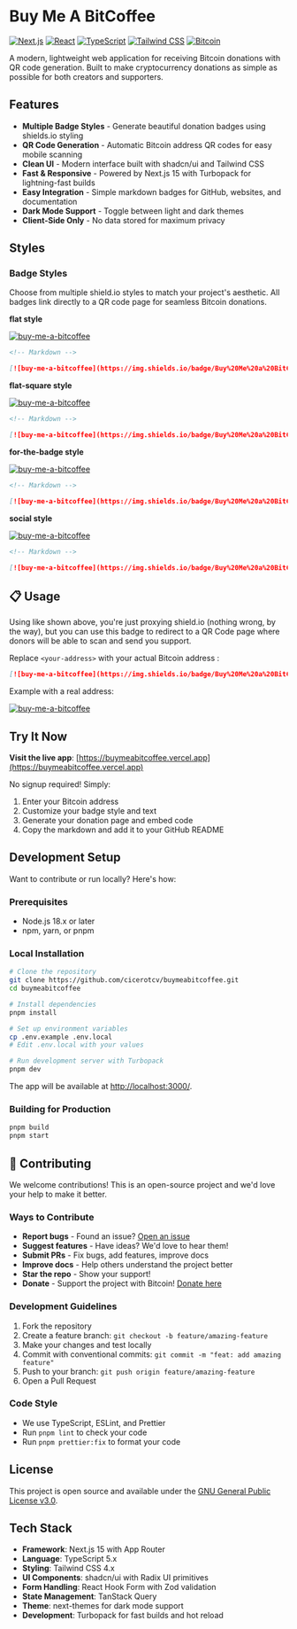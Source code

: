 # Buy Me A BitCoffee

[![Next.js](https://img.shields.io/badge/Next.js-15.4.6-black?style=flat-square&logo=next.js&logoColor=white)](https://nextjs.org/)
[![React](https://img.shields.io/badge/React-19.1.0-61DAFB?style=flat-square&logo=react&logoColor=white)](https://reactjs.org/)
[![TypeScript](https://img.shields.io/badge/TypeScript-5.x-3178C6?style=flat-square&logo=typescript&logoColor=white)](https://www.typescriptlang.org/)
[![Tailwind CSS](https://img.shields.io/badge/Tailwind_CSS-4.x-38B2AC?style=flat-square&logo=tailwind-css&logoColor=white)](https://tailwindcss.com/)
[![Bitcoin](https://img.shields.io/badge/Bitcoin-Support-f7931a?style=flat-square&logo=bitcoin&logoColor=white)](https://buymeabitcoffee.vercel.app/btc/bc1qw4q8nn7pknen33han7znsv6zhrrfta53sr86fw?identifier=Buy+Me+a+BitCoffee)

A modern, lightweight web application for receiving Bitcoin donations with QR code generation. Built to make cryptocurrency donations as simple as possible for both creators and supporters.

## Features

- **Multiple Badge Styles** - Generate beautiful donation badges using shields.io styling
- **QR Code Generation** - Automatic Bitcoin address QR codes for easy mobile scanning
- **Clean UI** - Modern interface built with shadcn/ui and Tailwind CSS
- **Fast & Responsive** - Powered by Next.js 15 with Turbopack for lightning-fast builds
- **Easy Integration** - Simple markdown badges for GitHub, websites, and documentation
- **Dark Mode Support** - Toggle between light and dark themes
- **Client-Side Only** - No data stored for maximum privacy

## Styles

### Badge Styles

Choose from multiple shield.io styles to match your project's aesthetic. All badges link directly to a QR code page for seamless Bitcoin donations.

**flat style**

[![buy-me-a-bitcoffee](https://img.shields.io/badge/Buy%20Me%20a%20BitCoffee-f7931a?logo=bitcoin&style=flat&logoColor=white&color=f7931a&label=Donate)](https://buymeabitcoffee.vercel.app/btc/your-on-chain-btc-address)

```md
<!-- Markdown -->

[![buy-me-a-bitcoffee](https://img.shields.io/badge/Buy%20Me%20a%20BitCoffee-f7931a?logo=bitcoin&style=flat&logoColor=white&color=f7931a&label=Donate)](https://buymeabitcoffee.vercel.app/btc/your-on-chain-btc-address)
```

**flat-square style**

[![buy-me-a-bitcoffee](https://img.shields.io/badge/Buy%20Me%20a%20BitCoffee-f7931a?logo=bitcoin&style=flat-square&logoColor=white&color=f7931a&label=Donate)](https://buymeabitcoffee.vercel.app/btc/your-on-chain-btc-address)

```md
<!-- Markdown -->

[![buy-me-a-bitcoffee](https://img.shields.io/badge/Buy%20Me%20a%20BitCoffee-f7931a?logo=bitcoin&style=flat-square&logoColor=white&color=f7931a&label=Donate)](https://buymeabitcoffee.vercel.app/btc/your-on-chain-btc-address)
```

**for-the-badge style**

[![buy-me-a-bitcoffee](https://img.shields.io/badge/Buy%20Me%20a%20BitCoffee-f7931a?logo=bitcoin&style=for-the-badge&logoColor=white&color=f7931a&label=Donate)](https://buymeabitcoffee.vercel.app/btc/your-on-chain-btc-address)

```md
<!-- Markdown -->

[![buy-me-a-bitcoffee](https://img.shields.io/badge/Buy%20Me%20a%20BitCoffee-f7931a?logo=bitcoin&style=for-the-badge&logoColor=white&color=f7931a&label=Donate)](https://buymeabitcoffee.vercel.app/btc/your-on-chain-btc-address)
```

**social style**

[![buy-me-a-bitcoffee](https://img.shields.io/badge/Buy%20Me%20a%20BitCoffee-f7931a?logo=bitcoin&style=social&logoColor=white&color=f7931a&label=Donate)](https://buymeabitcoffee.vercel.app/btc/your-on-chain-btc-address)

```md
<!-- Markdown -->

[![buy-me-a-bitcoffee](https://img.shields.io/badge/Buy%20Me%20a%20BitCoffee-f7931a?logo=bitcoin&style=social&logoColor=white&color=f7931a&label=Donate)](https://buymeabitcoffee.vercel.app/btc/your-on-chain-btc-address)
```

## 📋 Usage

Using like shown above, you're just proxying shield.io (nothing wrong, by the way), but you can use this badge to redirect to a QR Code page where donors will be able to scan and send you support.

Replace `<your-address>` with your actual Bitcoin address :

```md
[![buy-me-a-bitcoffee](https://img.shields.io/badge/Buy%20Me%20a%20BitCoffee-f7931a?logo=bitcoin&style=flat-square&logoColor=white&color=f7931a&label=Donate)](https://buymeabitcoffee.vercel.app/btc/<your-address>)
```

Example with a real address:

[![buy-me-a-bitcoffee](https://img.shields.io/badge/Buy%20Me%20a%20BitCoffee-f7931a?logo=bitcoin&style=flat-square&logoColor=white&color=f7931a&label=Donate)](https://buymeabitcoffee.vercel.app/btc/bc1qw4q8nn7pknen33han7znsv6zhrrfta53sr86fw)

## Try It Now

**Visit the live app**: [https://buymeabitcoffee.vercel.app](https://buymeabitcoffee.vercel.app)

No signup required! Simply:

1. Enter your Bitcoin address
2. Customize your badge style and text
3. Generate your donation page and embed code
4. Copy the markdown and add it to your GitHub README

## Development Setup

Want to contribute or run locally? Here's how:

### Prerequisites

- Node.js 18.x or later
- npm, yarn, or pnpm

### Local Installation

```bash
# Clone the repository
git clone https://github.com/cicerotcv/buymeabitcoffee.git
cd buymeabitcoffee

# Install dependencies
pnpm install

# Set up environment variables
cp .env.example .env.local
# Edit .env.local with your values

# Run development server with Turbopack
pnpm dev
```

The app will be available at [http://localhost:3000/](http://localhost:3000/).

### Building for Production

```bash
pnpm build
pnpm start
```

## 🤝 Contributing

We welcome contributions! This is an open-source project and we'd love your help to make it better.

### Ways to Contribute

- **Report bugs** - Found an issue? [Open an issue](https://github.com/cicerotcv/buymeabitcoffee/issues)
- **Suggest features** - Have ideas? We'd love to hear them!
- **Submit PRs** - Fix bugs, add features, improve docs
- **Improve docs** - Help others understand the project better
- **Star the repo** - Show your support!
- **Donate** - Support the project with Bitcoin! [Donate here](https://buymeabitcoffee.vercel.app/btc/bc1qw4q8nn7pknen33han7znsv6zhrrfta53sr86fw?identifier=Buy+Me+a+BitCoffee)

### Development Guidelines

1. Fork the repository
2. Create a feature branch: `git checkout -b feature/amazing-feature`
3. Make your changes and test locally
4. Commit with conventional commits: `git commit -m "feat: add amazing feature"`
5. Push to your branch: `git push origin feature/amazing-feature`
6. Open a Pull Request

### Code Style

- We use TypeScript, ESLint, and Prettier
- Run `pnpm lint` to check your code
- Run `pnpm prettier:fix` to format your code

## License

This project is open source and available under the [GNU General Public License v3.0](LICENSE).

## Tech Stack

- **Framework**: Next.js 15 with App Router
- **Language**: TypeScript 5.x
- **Styling**: Tailwind CSS 4.x
- **UI Components**: shadcn/ui with Radix UI primitives
- **Form Handling**: React Hook Form with Zod validation
- **State Management**: TanStack Query
- **Theme**: next-themes for dark mode support
- **Development**: Turbopack for fast builds and hot reload
